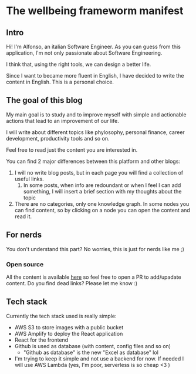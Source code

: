 # The wellbeing frameworm manifest

## Intro
Hi! I'm Alfonso, an italian Software Engineer. 
As you can guess from this application, I'm not only passionate about Software Engineering.

I think that, using the right tools, we can design a better life.

Since I want to became more fluent in English, I have decided to write the content in English. This is a personal choice.



## The goal of this blog
My main goal is to study and to improve myself with simple and actionable actions that lead to an improvement of our life. 

I will write about different topics like phylosophy, personal finance, career development, productivity tools and so on.

Feel free to read just the content you are interested in.

You can find 2 major differences between this platform and other blogs: 
1. I will no write blog posts, but in each page you will find a collection of useful links.
	1. In some posts, when info are redoundant or when I feel I can add something, I will insert a brief section with my thoughts about the topic
2. There are no categories, only one knowledge graph. In some nodes you can find content, so by clicking on a node you can open the content and read it.


## For nerds
You don't understand this part? No worries, this is just for  nerds like me ;) 

### Open source
All the content is available [here](https://github.com/lokk3d/personal-blog) so feel free to open a PR to add/upadate content. Do you find dead links? Please let me know :) 


## Tech stack
Currently the tech stack used is really simple: 
- AWS S3 to store images with a public bucket
- AWS Amplify to deploy the React application
- React for the frontend
- Github is used as database (with content, config files and so on)
	- "Github as database" is the new "Excel as database" lol
- I'm trying to keep it simple and not use a backend for now. If needed I will use AWS Lambda (yes, I'm poor, serverless is so cheap <3 )